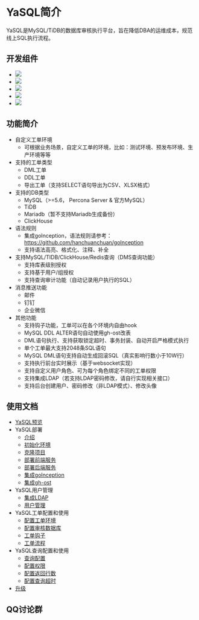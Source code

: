 # YaSQL简介
YaSQL是MySQL/TiDB的数据库审核执行平台，旨在降低DBA的运维成本，规范线上SQL执行流程。

## 开发组件
* ![](https://img.shields.io/static/v1?label=Python&message=3.7&color=green&?style=for-the-badge)
* ![](https://img.shields.io/static/v1?label=Vue&message=Ant_Design_Vue&color=green&?style=for-the-badge)
* ![](https://img.shields.io/static/v1?label=Django&message=Djangorestframework&color=green&?style=for-the-badge)
* ![](https://img.shields.io/static/v1?label=Jwt&message=Djangorestframework_jwt&color=green&?style=for-the-badge)
* ![](https://img.shields.io/static/v1?label=Celery&message=4&color=green&?style=for-the-badge) 

## 功能简介
* 自定义工单环境
  * 可根据业务场景，自定义工单的环境，比如：测试环境、预发布环境、生产环境等等
* 支持的工单类型
  * DML工单
  * DDL工单
  * 导出工单（支持SELECT语句导出为CSV、XLSX格式）
* 支持的DB类型
  * MySQL（>=5.6， Percona Server & 官方MySQL）
  * TiDB
  * Mariadb（暂不支持Mariadb生成备份）
  * ClickHouse
* 语法规则
  * 集成goInception，语法规则请参考：https://github.com/hanchuanchuan/goInception
  * 支持语法高亮、格式化、注释、补全
* 支持MySQL/TIDB/ClickHouse/Redis查询（DMS查询功能）
  * 支持库表级别授权
  * 支持基于用户/组授权
  * 支持查询审计功能（自动记录用户执行的SQL）
* 消息推送功能
  * 邮件
  * 钉钉
  * 企业微信
* 其他功能
  * 支持钩子功能，工单可以在各个环境内自由hook
  * MySQL DDL ALTER语句自动使用gh-ost改表
  * DML语句执行、支持获取锁定超时、事务封装、自动开启严格模式执行
  * 单个工单最大支持2048条SQL语句
  * MySQL DML语句支持自动生成回滚SQL（真实影响行数小于10W行）
  * 支持执行前台实时展示（基于websocket实现）
  * 支持自定义用户角色、可为每个角色绑定不同的工单权限
  * 支持集成LDAP（若支持LDAP密码修改，请自行实现相关接口）
  * 支持后台创建用户、密码修改（非LDAP模式）、修改头像
 
## 使用文档
- [YaSQL预览](Home)
- YaSQL部署
  - [介绍](介绍)
  - [初始化环境](初始化环境)
  - [克隆项目](克隆项目)
  - [部署前端服务](部署前端服务)
  - [部署后端服务](部署后端服务)
  - [集成goInception](集成goInception)
  - [集成gh-ost](集成gh-ost)
- YaSQL用户管理
  - [集成LDAP](集成LDAP)
  - [用户管理](用户管理)
- YaSQL工单配置和使用
  - [配置工单环境](配置工单环境)
  - [配置审核数据库](配置审核数据库)
  - [工单钩子](工单钩子)
  - [工单流程](工单流程)
- YaSQL查询配置和使用
  - [查询配置](查询配置)
  - [配置权限](配置权限)
  - [配置返回行数](配置返回行数)
  - [配置查询超时](配置查询超时)
- [升级](升级)
 

## QQ讨论群
<img src="https://github.com/lazzyfu/YaSQL/blob/master/example_pic/qq.png" alt="" align=center />
